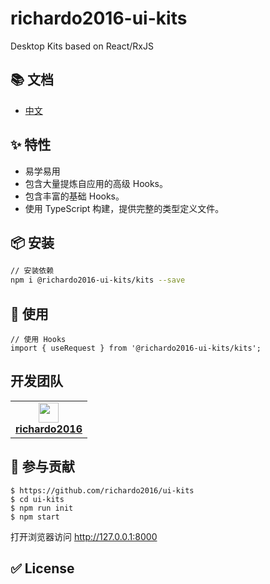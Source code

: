 # richardo2016-ui-kits

Desktop Kits based on React/RxJS

## 📚 文档

- [中文](https://richaro2016.github.io/ui-kits/)

## ✨ 特性

- 易学易用
- 包含大量提炼自应用的高级 Hooks。
- 包含丰富的基础 Hooks。
- 使用 TypeScript 构建，提供完整的类型定义文件。

## 📦 安装

```bash
// 安装依赖
npm i @richardo2016-ui-kits/kits --save
```

## 🔨 使用

```
// 使用 Hooks
import { useRequest } from '@richardo2016-ui-kits/kits';
```

## 开发团队

<table>
  <tbody>
    <tr>
      <td align="center">
        <a target="_blank" href="https://github.com/richardo2016">
          <img
            width="32"
            src="https://avatars.githubusercontent.com/u/6339390?v=4"
          />
          <br>
          <strong>richardo2016</strong>
        </a>
      </td>
    </tr>
  </tbody>
</table>

## 🤝 参与贡献

```
$ https://github.com/richardo2016/ui-kits
$ cd ui-kits
$ npm run init
$ npm start
```

打开浏览器访问 http://127.0.0.1:8000

## ✅ License

[1]: https://github.com/richardo2016/ui-kits
[2]: https://registry.npmjs.org/package/@richardo2016-ui-kits/kits
